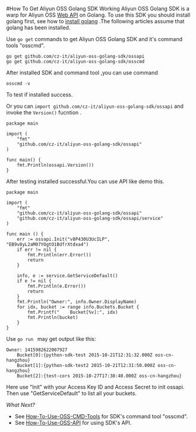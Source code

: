 #How To Get Aliyun OSS Golang SDK Working
Aliyun OSS Golang SDK is a warp for Aliyun OSS [Web API](https://docs.aliyun.com/?spm=5176.1980653.30105.5.rDaFkB#/pub/oss/api-reference/abstract) on Golang. To use this SDK you should install golang first, see how to [install golang](https://golang.org/doc/install) .The following articles assume that golang has been installed.

Use `go get` commands to get Aliyun OSS Golang SDK and it's command tools "osscmd". 

	go get github.com/cz-it/aliyun-oss-golang-sdk/ossapi
	go get github.com/cz-it/aliyun-oss-golang-sdk/osscmd
	
After installed SDK and command tool ,you can use command 

	osscmd -v 
	
To test if installed success.

Or you can `import github.com/cz-it/aliyun-oss-golang-sdk/ossapi` and invoke the `Version()` fucntion .

	package main

	import (
		"fmt"
		"github.com/cz-it/aliyun-oss-golang-sdk/ossapi"
	) 
	
	func main() {
		fmt.Println(ossapi.Version())
	}
	
After testing installed successful.You can use API like demo this.


	package main
	
	import (
		"fmt"
		"github.com/cz-it/aliyun-oss-golang-sdk/ossapi"
		"github.com/cz-it/aliyun-oss-golang-sdk/ossapi/service"
	)
	
	func main () {
		err := ossapi.Init("v8P430U3UcILP", "EB9v8yL2aM07YOgtO1BdfrXtdxa4")
		if err != nil {
			fmt.Println(err.Error())
			return 
		}
		
		info, e := service.GetServiceDefault()
		if e != nil {
			fmt.Println(e.Error())
			return
		}
		fmt.Println("Owner:", info.Owner.DisplayName)
		for idx, bucket := range info.Buckets.Bucket {
			fmt.Printf("	Bucket[%v]:", idx)
			fmt.Println(bucket)
		}
	}
	
Use `go run ` may get output like this:

	Owner: 1415982622007927
		Bucket[0]:{python-sdk-test 2015-10-21T12:31:32.000Z oss-cn-hangzhou}
		Bucket[1]:{python-sdk-test2 2015-10-21T12:31:50.000Z oss-cn-hangzhou}
		Bucket[2]:{test-cors 2015-10-27T17:38:40.000Z oss-cn-hangzhou}
		
Here use "Init" with your Access Key ID and Access Secret to init ossapi. Then use "GetServiceDefault" to list all your buckets.

*What Next?* 

* See [How-To-Use-OSS-CMD-Tools](https://github.com/cz-it/aliyun-oss-golang-sdk/blob/master/doc/tutorial/How-To-Use-OSS-CMD-Tools.md) for SDK's command tool "osscmd".
* See [How-To-Use-OSS-API](https://github.com/cz-it/aliyun-oss-golang-sdk/blob/master/doc/tutorial/How-To-Use-OSS-API.md) for using SDK's API.